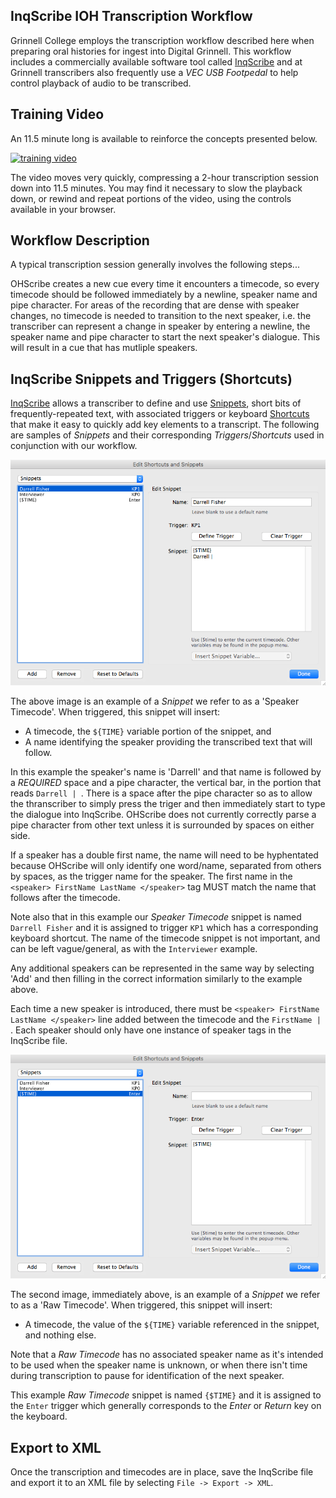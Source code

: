 
## InqScribe IOH Transcription Workflow

Grinnell College employs the transcription workflow described here when preparing oral histories for ingest into Digital Grinnell.  This workflow includes a commercially available software tool called [InqScribe](https://www.inqscribe.com) and at Grinnell transcribers also frequently use a *VEC USB Footpedal* to help control playback of audio to be transcribed.

## Training Video

An 11.5 minute long is available to reinforce the concepts presented below.  

[![training video](http://img.youtube.com/vi/MlGTPPN2uAA/0.jpg)](http://www.youtube.com/watch?v=MlGTPPN2uAA "Grinnell College Digital Oral History Transcription Workflow")  

The video moves very quickly, compressing a 2-hour transcription session down into 11.5 minutes.  You may find it necessary to slow the playback down, or rewind and repeat portions of the video, using the controls available in your browser. 

## Workflow Description

A typical transcription session generally involves the following steps...

OHScribe creates a new cue every time it encounters a timecode, so every timecode should be followed immediately by a newline, speaker name and pipe character. For areas of the recording that are dense with speaker changes, no timecode is needed to transition to the next speaker, i.e. the transcriber can represent a change in speaker by entering a newline, the speaker name and pipe character to start the next speaker's dialogue. This will result in a cue that has mutliple speakers.

## InqScribe Snippets and Triggers (Shortcuts)

[InqScribe](https://www.inqscribe.com) allows a transcriber to define and use [Snippets](http://docs.inqscribe.com/2.2/snippets.html), short bits of frequently-repeated text, with associated triggers or keyboard [Shortcuts](http://docs.inqscribe.com/2.2/keyboardshortcuts.html) that make it easy to quickly add key elements to a transcript.  The following are samples of *Snippets* and their corresponding *Triggers*/*Shortcuts* used in conjunction with our workflow.

![file-inqscribesnippet1-png](https://raw.githubusercontent.com/DigitalGrinnell/OHScribe/master/docs/InqScribeSnippet1.png)

The above image is an example of a *Snippet* we refer to as a 'Speaker Timecode'.  When triggered, this snippet will insert:

  - A timecode, the `${TIME}` variable portion of the snippet, and
  - A name identifying the speaker providing the transcribed text that will follow.  

In this example the speaker's name is 'Darrell' and that name is followed by a *REQUIRED* space and a pipe character, the vertical bar, in the portion that reads `Darrell | `. There is a space after the pipe character so as to allow the thranscriber to simply press the triger and then immediately start to type the dialogue into InqScribe. OHScribe does not currently correctly parse a pipe character from other text unless it is surrounded by spaces on either side.

If a speaker has a double first name, the name will need to be hyphentated because OHScribe will only identify one word/name, separated from others by spaces, as the trigger name for the speaker. The first name in the `<speaker> FirstName LastName </speaker>` tag MUST match the name that follows after the timecode.

Note also that in this example our *Speaker Timecode* snippet is named `Darrell Fisher` and it is assigned to trigger `KP1` which has a corresponding keyboard shortcut. The name of the timecode snippet is not important, and can be left vague/general, as with the `Interviewer` example.

Any additional speakers can be represented in the same way by selecting 'Add' and then filling in the correct information similarly to the example above.

Each time a new speaker is introduced, there must be `<speaker> FirstName LastName </speaker>` line added between the timecode and the `FirstName | `. Each speaker should only have one instance of speaker tags in the InqScribe file.  

![file-inqscribesnippet2-png](https://raw.githubusercontent.com/DigitalGrinnell/OHScribe/master/docs/InqScribeSnippet2.png)

The second image, immediately above, is an example of a *Snippet* we refer to as a 'Raw Timecode'.  When triggered, this snippet will insert:

  - A timecode, the value of the `${TIME}` variable referenced in the snippet, and nothing else.

Note that a *Raw Timecode* has no associated speaker name as it's intended to be used when the speaker name is unknown, or when there isn't time during transcription to pause for identification of the next speaker.

This example *Raw Timecode* snippet is named `{$TIME}` and it is assigned to the `Enter` trigger which generally corresponds to the *Enter* or *Return* key on the keyboard.  


## Export to XML

Once the transcription and timecodes are in place, save the InqScribe file and export it to an XML file by selecting `File -> Export -> XML`.
